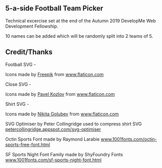 ## 5-a-side Football Team Picker

Technical excercise set at the end of the Autumn 2019 DevelopMe Web Development Fellowship.

10 names can be added which will be randomly split into 2 teams of 5.



## Credit/Thanks

Football SVG - <div>Icons made by <a href="https://www.flaticon.com/authors/freepik" title="Freepik">Freepik</a> from <a href="https://www.flaticon.com/" title="Flaticon">www.flaticon.com</a></div>

Close SVG - <div>Icons made by <a href="https://www.flaticon.com/authors/pavel-kozlov" title="Pavel Kozlov">Pavel Kozlov</a> from <a href="https://www.flaticon.com/" title="Flaticon">www.flaticon.com</a></div>

Shirt SVG - <div>Icons made by <a href="https://www.flaticon.com/authors/nikita-golubev" title="Nikita Golubev">Nikita Golubev</a> from <a href="https://www.flaticon.com/" title="Flaticon">www.flaticon.com</a></div>

SVG Optimiser by Peter Collingridge used to compress shirt SVG <a href="http://petercollingridge.appspot.com/svg-optimiser">petercollingridge.appspot.com/svg-optimiser</a>

Octin Sports Font made by Raymond Larabie <a href="https://www.1001fonts.com/octin-sports-free-font.html">www.1001fonts.com/octin-sports-free-font.html</a>

SF Sports Night Font Family made by ShyFoundry Fonts <a href="https://www.1001fonts.com/sf-sports-night-font.html">www.1001fonts.com/sf-sports-night-font.html</a>
